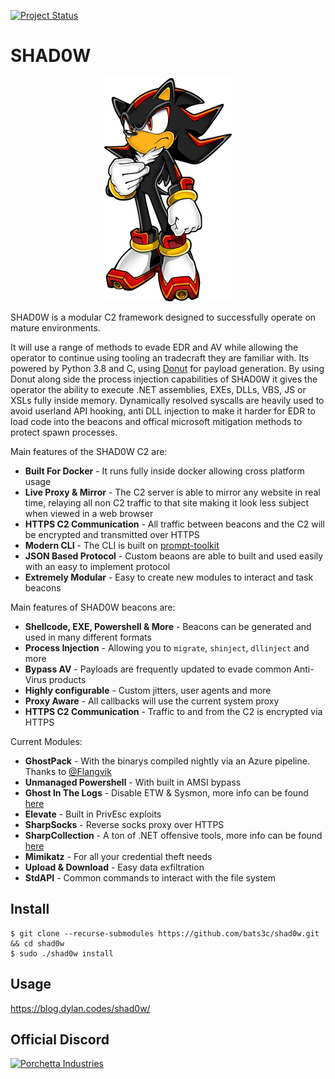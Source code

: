 [![Project Status](https://img.shields.io/badge/status-BETA-yellow?style=flat-square)]()

# SHAD0W

<p align="center">
  <img alt="shad0w logo" src="shad0w.png" />
</p>

SHAD0W is a modular C2 framework designed to successfully operate on mature environments.

It will use a range of methods to evade EDR and AV while allowing the operator to continue using tooling an tradecraft they are familiar with. Its powered by Python 3.8 and C, using [Donut](https://github.com/TheWover/donut) for payload generation. By using Donut along side the process injection capabilities of SHAD0W it gives the operator the ability to execute .NET assemblies, EXEs, DLLs, VBS, JS or XSLs fully inside memory. Dynamically resolved syscalls are heavily used to avoid userland API hooking, anti DLL injection to make it harder for EDR to load code into the beacons and offical microsoft mitigation methods to protect spawn processes.

Main features of the SHAD0W C2 are:

- **Built For Docker** - It runs fully inside docker allowing cross platform usage
- **Live Proxy & Mirror** - The C2 server is able to mirror any website in real time, relaying all non C2 traffic to that site making it look less subject when viewed in a web browser
- **HTTPS C2 Communication** - All traffic between beacons and the C2 will be encrypted and transmitted over HTTPS
- **Modern CLI** - The CLI is built on [prompt-toolkit](https://github.com/prompt-toolkit/python-prompt-toolkit)
- **JSON Based Protocol** - Custom beaons are able to built and used easily with an easy to implement protocol
- **Extremely Modular** - Easy to create new modules to interact and task beacons

Main features of SHAD0W beacons are:

- **Shellcode, EXE, Powershell & More** - Beacons can be generated and used in many different formats
- **Process Injection** - Allowing you to `migrate`, `shinject`, `dllinject` and more
- **Bypass AV** - Payloads are frequently updated to evade common Anti-Virus products
- **Highly configurable** - Custom jitters, user agents and more
- **Proxy Aware** - All callbacks will use the current system proxy
- **HTTPS C2 Communication** - Traffic to and from the C2 is encrypted via HTTPS

Current Modules:

- **GhostPack** - With the binarys compiled nightly via an Azure pipeline. Thanks to [@Flangvik](https://twitter.com/Flangvik)
- **Unmanaged Powershell** - With built in AMSI bypass
- **Ghost In The Logs** - Disable ETW & Sysmon, more info can be found [here](https://blog.dylan.codes/evading-sysmon-and-windows-event-logging/)
- **Elevate** - Built in PrivEsc exploits
- **SharpSocks** - Reverse socks proxy over HTTPS
- **SharpCollection** - A ton of .NET offensive tools, more info can be found [here](https://github.com/Flangvik/SharpCollection)
- **Mimikatz** - For all your credential theft needs
- **Upload & Download** - Easy data exfiltration
- **StdAPI** - Common commands to interact with the file system

## Install

    $ git clone --recurse-submodules https://github.com/bats3c/shad0w.git && cd shad0w
    $ sudo ./shad0w install

## Usage

https://blog.dylan.codes/shad0w/

## Official Discord

[![Porchetta Industries](https://discordapp.com/api/guilds/736724457258745996/widget.png?style=banner3)](https://discord.gg/ycXRvcD)

